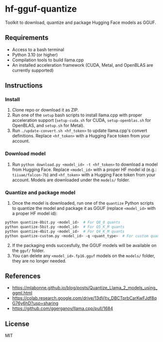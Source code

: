 # hf-gguf-quantize

Toolkit to download, quantize and package Hugging Face models as GGUF.

## Requirements

- Access to a bash terminal
- Python 3.10 (or higher)
- Compilation tools to build llama.cpp
- An installed acceleration framework (CUDA, Metal, and OpenBLAS are currently supported)

## Instructions

### Install

1. Clone repo or download it as ZIP.
2. Run one of the `setup` bash scripts to install llama.cpp with proper acceleration support (`setup-cuda.sh` for CUDA, `setup-openblas.sh` for OpenBLAS, and `setup.sh` for Metal).
3. Run `./update-convert.sh <hf_token>` to update llama.cpp's convert definitions. Replace `<hf_token>` with a Hugging Face token from your account.

### Download model

1. Run `python download.py <model_id> -t <hf_token>` to download a model from Hugging Face. Replace `<model_id>` with a proper HF model id (e.g.: `tiiuae/falcon-7b`) and `<hf_token>` with a Hugging Face token from your account. Models are downloaded under the `models/` folder.

### Quantize and package model

1. Once the model is downloaded, run one of the `quantize` Python scripts to quantize the model and package it as GGUF (replace `<model_id>` with a proper HF model id):
```bash
python quantize-8bit.py <model_id>  # For Q8_0 quants
python quantize-5bit.py <model_id>  # For Q5_K_M quants
python quantize-4bit.py <model_id>  # For Q4_K_M quants
python quantize-custom.py <model_id> -q <quant_type>  # For custom quants specified under <quant_type>
```

2. If the packaging ends succesfully, the GGUF models will be available on the `gguf/` folder.
3. You can delete any `<model_id>.fp16.gguf` models on the `models/` folder, they are no longer needed.


## References

- https://mlabonne.github.io/blog/posts/Quantize_Llama_2_models_using_ggml.html
- https://colab.research.google.com/drive/13dVitv_DBCTprbCarKwFJdf8qG76y6hD?usp=sharing
- https://github.com/ggerganov/llama.cpp/pull/1684


## License

MIT